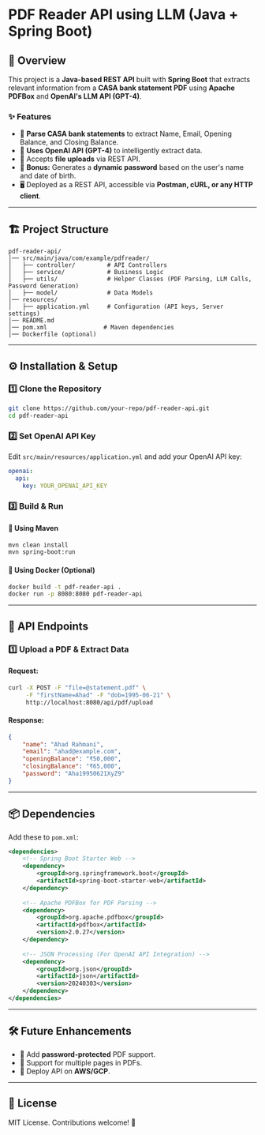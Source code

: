 # PDF Reader API using LLM (Java + Spring Boot)

## 🚀 Overview
This project is a **Java-based REST API** built with **Spring Boot** that extracts relevant information from a **CASA bank statement PDF** using **Apache PDFBox** and **OpenAI's LLM API (GPT-4)**.

### ✨ Features
- 📄 **Parse CASA bank statements** to extract Name, Email, Opening Balance, and Closing Balance.
- 🤖 **Uses OpenAI API (GPT-4)** to intelligently extract data.
- 📂 Accepts **file uploads** via REST API.
- 🔑 **Bonus:** Generates a **dynamic password** based on the user's name and date of birth.
- 🖥️ Deployed as a REST API, accessible via **Postman, cURL, or any HTTP client**.

---

## 🏗️ Project Structure
```
pdf-reader-api/
│── src/main/java/com/example/pdfreader/
│   ├── controller/         # API Controllers
│   ├── service/            # Business Logic
│   ├── utils/              # Helper Classes (PDF Parsing, LLM Calls, Password Generation)
│   ├── model/              # Data Models
│── resources/
│   ├── application.yml     # Configuration (API keys, Server settings)
│── README.md
│── pom.xml                # Maven dependencies
│── Dockerfile (optional)
```

---

## ⚙️ Installation & Setup

### 1️⃣ Clone the Repository
```bash
git clone https://github.com/your-repo/pdf-reader-api.git
cd pdf-reader-api
```

### 2️⃣ Set OpenAI API Key
Edit `src/main/resources/application.yml` and add your OpenAI API key:
```yaml
openai:
  api:
    key: YOUR_OPENAI_API_KEY
```

### 3️⃣ Build & Run
#### 🔧 Using Maven
```bash
mvn clean install
mvn spring-boot:run
```
#### 🐳 Using Docker (Optional)
```bash
docker build -t pdf-reader-api .
docker run -p 8080:8080 pdf-reader-api
```

---

## 📡 API Endpoints

### 1️⃣ Upload a PDF & Extract Data
#### **Request:**
```bash
curl -X POST -F "file=@statement.pdf" \
     -F "firstName=Ahad" -F "dob=1995-06-21" \
     http://localhost:8080/api/pdf/upload
```
#### **Response:**
```json
{
    "name": "Ahad Rahmani",
    "email": "ahad@example.com",
    "openingBalance": "₹50,000",
    "closingBalance": "₹65,000",
    "password": "Aha19950621XyZ9"
}
```

---

## 📦 Dependencies

Add these to `pom.xml`:
```xml
<dependencies>
    <!-- Spring Boot Starter Web -->
    <dependency>
        <groupId>org.springframework.boot</groupId>
        <artifactId>spring-boot-starter-web</artifactId>
    </dependency>
    
    <!-- Apache PDFBox for PDF Parsing -->
    <dependency>
        <groupId>org.apache.pdfbox</groupId>
        <artifactId>pdfbox</artifactId>
        <version>2.0.27</version>
    </dependency>
    
    <!-- JSON Processing (For OpenAI API Integration) -->
    <dependency>
        <groupId>org.json</groupId>
        <artifactId>json</artifactId>
        <version>20240303</version>
    </dependency>
</dependencies>
```

---

## 🛠️ Future Enhancements
- 📌 Add **password-protected** PDF support.
- 📌 Support for multiple pages in PDFs.
- 📌 Deploy API on **AWS/GCP**.

---

## 📜 License
MIT License. Contributions welcome! 🚀

